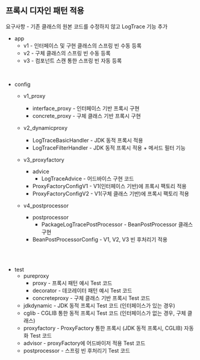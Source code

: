 ## 프록시 디자인 패턴 적용

요구사항 - 기존 클래스의 원본 코드를 수정하지 않고 LogTrace 기능 추가

- app
  - v1 - 인터페이스 및 구현 클래스의 스프링 빈 수동 등록
  - v2 - 구체 클래스의 스프링 빈 수동 등록
  - v3 - 컴포넌트 스캔 통한 스프링 빈 자동 등록

</br>

- config
  - v1_proxy
    - interface_proxy - 인터페이스 기반 프록시 구현
    - concrete_proxy - 구체 클래스 기반 프록시 구현

  - v2_dynamicproxy
    - LogTraceBasicHandler - JDK 동적 프록시 적용
    - LogTraceFilterHandler - JDK 동적 프록시 적용 + 메서드 필터 기능
  
  - v3_proxyfactory
    - advice
      - LogTraceAdvice - 어드바이스 구현 코드
    - ProxyFactoryConfigV1 - V1(인터페이스 기반)에 프록시 팩토리 적용
    - ProxyFactoryConfigV2 - V1(구체 클래스 기반)에 프록시 팩토리 적용
    
  - v4_postprocessor
    - postprocessor
      - PackageLogTracePostProcessor - BeanPostProcessor 클래스 구현
    - BeanPostProcessorConfig - V1, V2, V3 빈 후처리기 적용
</br>
</br>


- test
  - pureproxy
    - proxy - 프록시 패턴 예시 Test 코드
    - decorator - 데코레이터 패턴 예시 Test 코드
    - concreteproxy - 구체 클래스 기반 프록시 Test 코드
  - jdkdynamic - JDK 동적 프록시 Test 코드 (인터페이스가 있는 경우)
  - cglib - CGLIB 통한 동적 프록시 Test 코드 (인터페이스가 없는 경우, 구체 클래스)
  - proxyfactory - ProxyFactory 통한 프록시 (JDK 동적 프록시, CGLIB) 자동화 Test 코드
  - advisor - proxyFactory에 어드바이저 적용 Test 코드
  - postprocessor - 스프링 빈 후처리기 Test 코드
